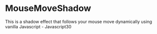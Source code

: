 # MouseMoveShadow
This is a shadow effect that follows your mouse move dynamically using vanilla Javascript - Javascript30
